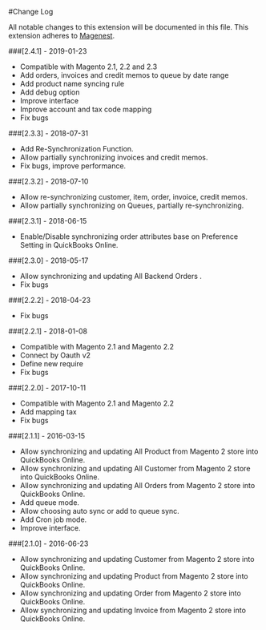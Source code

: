 #Change Log

All notable changes to this extension will be documented in this file.
This extension adheres to [Magenest](https://magenest.com/).

###[2.4.1] - 2019-01-23
* Compatible with Magento 2.1, 2.2 and 2.3
* Add orders, invoices and credit memos to queue by date range
* Add product name syncing rule
* Add debug option
* Improve interface
* Improve account and tax code mapping
* Fix bugs

###[2.3.3] - 2018-07-31

* Add Re-Synchronization Function.
* Allow partially synchronizing invoices and credit memos.
* Fix bugs, improve performance.

###[2.3.2] - 2018-07-10
* Allow re-synchronizing customer, item, order, invoice, credit memos.
* Allow partially synchronizing on Queues, partially re-synchronizing.

###[2.3.1] - 2018-06-15
* Enable/Disable synchronizing order attributes base on Preference Setting in QuickBooks Online.

###[2.3.0] - 2018-05-17
*   Allow synchronizing and updating All Backend Orders .
*   Fix bugs

###[2.2.2] - 2018-04-23
*   Fix bugs

###[2.2.1] - 2018-01-08
*   Compatible with Magento 2.1 and Magento 2.2
*   Connect by Oauth v2
*   Define new require
*   Fix bugs

###[2.2.0] - 2017-10-11
*   Compatible with Magento 2.1 and Magento 2.2
*   Add mapping tax
*   Fix bugs

###[2.1.1] - 2016-03-15
*   Allow synchronizing and updating All Product from Magento 2 store into QuickBooks Online.
*   Allow synchronizing and updating All Customer from Magento 2 store into QuickBooks Online.
*   Allow synchronizing and updating All Orders from Magento 2 store into QuickBooks Online.
*   Add queue mode.
*   Allow choosing auto sync or add to queue sync.
*   Add Cron job mode.
*   Improve interface.

###[2.1.0] - 2016-06-23

*   Allow synchronizing and updating Customer from Magento 2 store into QuickBooks Online.
*   Allow synchronizing and updating Product from Magento 2 store into QuickBooks Online.
*   Allow synchronizing and updating Order from Magento 2 store into QuickBooks Online.
*   Allow synchronizing and updating Invoice from Magento 2 store into QuickBooks Online.
